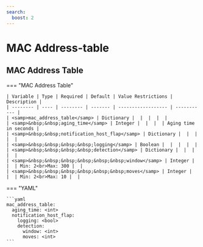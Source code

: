 ```yaml
---
search:
  boost: 2
---
```


# MAC Address-table
## MAC Address Table

=== "MAC Address Table"


    | Variable | Type | Required | Default | Value Restrictions | Description |
    | -------- | ---- | -------- | ------- | ------------------ | ----------- |
    | <samp>mac_address_table</samp> | Dictionary |  |  |  |  |
    | <samp>&nbsp;&nbsp;aging_time</samp> | Integer |  |  |  | Aging time in seconds |
    | <samp>&nbsp;&nbsp;notification_host_flap</samp> | Dictionary |  |  |  |  |
    | <samp>&nbsp;&nbsp;&nbsp;&nbsp;logging</samp> | Boolean |  |  |  |  |
    | <samp>&nbsp;&nbsp;&nbsp;&nbsp;detection</samp> | Dictionary |  |  |  |  |
    | <samp>&nbsp;&nbsp;&nbsp;&nbsp;&nbsp;&nbsp;window</samp> | Integer |  |  | Min: 2<br>Max: 300 |  |
    | <samp>&nbsp;&nbsp;&nbsp;&nbsp;&nbsp;&nbsp;moves</samp> | Integer |  |  | Min: 2<br>Max: 10 |  |

=== "YAML"

    ```yaml
    mac_address_table:
      aging_time: <int>
      notification_host_flap:
        logging: <bool>
        detection:
          window: <int>
          moves: <int>
    ```
